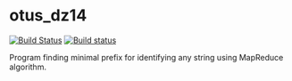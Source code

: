 # otus_dz14
[![Build Status](https://travis-ci.com/AlexeyYa/otus_dz06.svg?branch=master)](https://travis-ci.com/AlexeyYa/otus_dz06)
[![Build status](https://ci.appveyor.com/api/projects/status/snec2euqie2ngyt8?svg=true)](https://ci.appveyor.com/project/AlexeyYa/otus-dz06)

Program finding minimal prefix for identifying any string using MapReduce algorithm. 